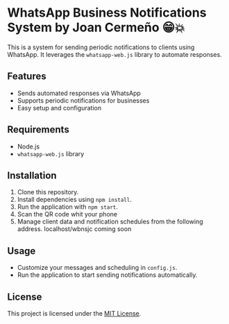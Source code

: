 # WhatsApp Business Notifications System by Joan Cermeño 😁💥

This is a system for sending periodic notifications to clients using WhatsApp. It leverages the `whatsapp-web.js` library to automate responses.

## Features

- Sends automated responses via WhatsApp
- Supports periodic notifications for businesses
- Easy setup and configuration

## Requirements

- Node.js
- `whatsapp-web.js` library

## Installation

1. Clone this repository.
2. Install dependencies using `npm install`.
3. Run the application with `npm start`.
4. Scan the QR code whit your phone
5. Manage client data and notification schedules from the following address. localhost/wbnsjc coming soon
## Usage

- Customize your messages and scheduling in `config.js`.
- Run the application to start sending notifications automatically.

## License

This project is licensed under the [MIT License](LICENSE).
